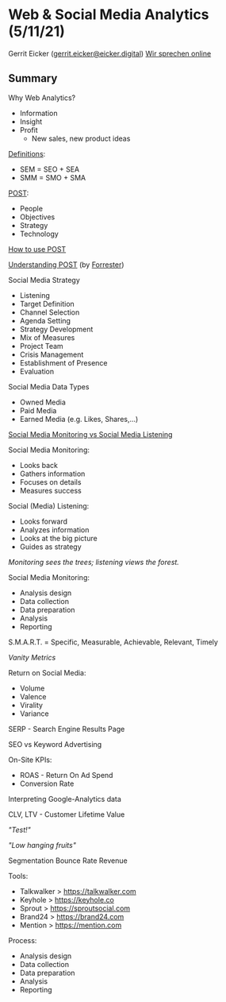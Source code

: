 # Web & Social Media Analytics (5/11/21)
Gerrit Eicker ([gerrit.eicker@eicker.digital](mailto:gerrit.eicker@eicker.digital))
[Wir sprechen online](https://eicker.digital/)

## Summary

Why Web Analytics?
 - Information
 - Insight
 - Profit
	 - New sales, new product ideas

[Definitions](https://www.reflections-ibs.com/blog/articles/what-is-the-difference-between-seo-sea-sem-smo-sma-and-smm):
- SEM = SEO + SEA
- SMM = SMO + SMA

[POST](https://www.hilker-consulting.de/social-media-marketing/post-methode-social-media-strategie-fuer-unternehmen): 
- People 
- Objectives 
- Strategy 
- Technology

[How to use POST](https://crayonsandmarketers.com/news/use-p-o-s-t-method-create-social-media-plan/)

[Understanding POST](https://www.certona.com/understanding-forresters-post-methodology-building-personalization-program/) (by [Forrester](https://www.forrester.com/report/Create+A+Pragmatic+Personalization+Program/-/E-RES132944))

Social Media Strategy
- Listening
- Target Definition
- Channel Selection
- Agenda Setting
- Strategy Development
- Mix of Measures
- Project Team
- Crisis Management
- Establishment of Presence
- Evaluation

Social Media Data Types
- Owned Media
- Paid Media
- Earned Media (e.g. Likes, Shares,...)

[Social Media Monitoring vs Social Media Listening](https://blog.adobe.com/en/publish/2016/02/26/social-media-monitoring-versus-listening-does-it-matter.html)

Social Media Monitoring:
- Looks back
- Gathers information
- Focuses on details
- Measures success

Social (Media) Listening:
- Looks forward
- Analyzes information
- Looks at the big picture
- Guides as strategy

*Monitoring sees the trees; listening views the forest.*

Social Media Monitoring:
- Analysis design
- Data collection
- Data preparation
- Analysis
- Reporting

S.M.A.R.T. = Specific, Measurable, Achievable, Relevant, Timely

*Vanity Metrics*

Return on Social Media:
- Volume
- Valence
- Virality
- Variance

SERP - Search Engine Results Page

SEO vs Keyword Advertising

On-Site KPIs:
- ROAS - Return On Ad Spend
- Conversion Rate

Interpreting Google-Analytics data

CLV, LTV - Customer Lifetime Value

*"Test!"*

*"Low hanging fruits"*

Segmentation
Bounce Rate
Revenue

Tools:
 - Talkwalker > https://talkwalker.com
 - Keyhole > https://keyhole.co
 - Sprout > https://sproutsocial.com
 - Brand24 > https://brand24.com
 - Mention > https://mention.com

Process:

 - Analysis design 
 - Data collection 
 - Data preparation
 - Analysis
 - Reporting
 
<!--stackedit_data:
eyJoaXN0b3J5IjpbMTU0NTA3MTU4MSw2ODcyNjI2NTIsMTM3NT
kxMjg4NSwxOTg4NTIwMDU0LDE4NjA0OTI4MDAsLTQ4Mjg0MjQ3
OCw3MzA5OTgxMTZdfQ==
-->